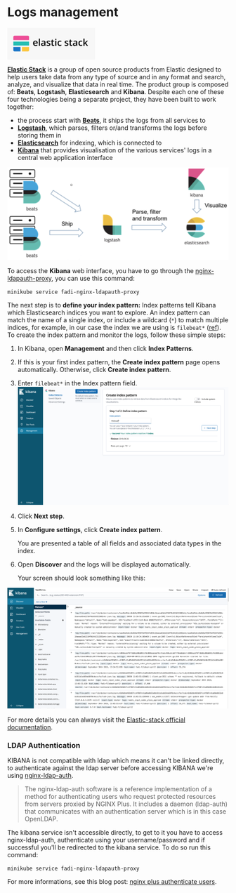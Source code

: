 Logs management
==========

<p align="left";>
	<a href="https://www.elastic.co" alt="elk">
	    <img src="/doc/images/logos/elk.png" align="center" alt="ELK logo" width="200px" />
    </a>
</p>

**[Elastic Stack](https://www.elastic.co)** is a group of open source products from Elastic designed to help users take data from any type of source and in any format and search, analyze, and visualize that data in real time. The product group is composed of: **Beats**, **Logstash**, **Elasticsearch** and **Kibana**.
Despite each one of these four technologies being a separate project, they have been built to work together:
 
* the process start with **[Beats](https://www.elastic.co/products/beats)**, it ships the logs from all services to 
* **[Logstash](https://www.elastic.co/products/logstash)**, which parses, filters or/and transforms the logs before storing them in 
* **[Elasticsearch](https://www.elastic.co/products/elasticsearch)** for indexing, which is connected to 
* **[Kibana](https://www.elastic.co/products/kibana)** that provides visualisation of the various services' logs in a central web application interface

![Elastic-stack](/doc/images/installation/elastic_stack.png)

To access the **Kibana** web interface, you have to go through the [nginx-ldapauth-proxy](###-LDAP-Authentication), you can use this command:

```
minikube service fadi-nginx-ldapauth-proxy
```

The next step is to **define your index pattern:** Index patterns tell Kibana which Elasticsearch indices you want to explore. An index pattern can match the name of a single index, or include a wildcard (`*`) to match multiple indices, for example, in our case the index we are using is `filebeat*` ([ref](https://www.elastic.co/guide/en/beats/filebeat/current/index.html)).
To create the index pattern and monitor the logs, follow these simple steps:

1. In Kibana, open **Management** and then click **Index Patterns**.
2. If this is your first index pattern, the **Create index pattern** page opens automatically. Otherwise, click **Create index pattern**. 
3. Enter `filebeat*` in the Index pattern field.
  ![index_pattern](/doc/images/installation/index_pattern.png)

4. Click **Next step**.
5. In **Configure settings**, click **Create index pattern**.
	
	You are presented a table of all fields and associated data types in the index.
6. Open **Discover** and the logs will be displayed automatically.

	Your screen should look something like this:
	
  ![Kibana Logs](/doc/images/installation/kibana_logs.png)

For more details you can always visit the [Elastic-stack official documentation](https://www.elastic.co/guide/index.html).

### LDAP Authentication 

KIBANA is not compatible with ldap which means it can't be linked directly, to authenticate against the ldap server before accessing KIBANA we're using [nginx-ldap-auth](https://github.com/nginxinc/nginx-ldap-auth).
> The nginx-ldap-auth software is a reference implementation of a method for authenticating users who request protected resources from servers proxied by NGINX Plus. It includes a daemon (ldap-auth) that communicates with an authentication server which is in this case OpenLDAP.

The kibana service isn't accessible directly, to get to it you have to access nginx-ldap-auth, authenticate using your username/password and if successful you'll be redirected to the kibana service. To do so run this command:

```
minikube service fadi-nginx-ldapauth-proxy
```

For more informations, see this blog post: [nginx plus authenticate users](https://www.nginx.com/blog/nginx-plus-authenticate-users/).

